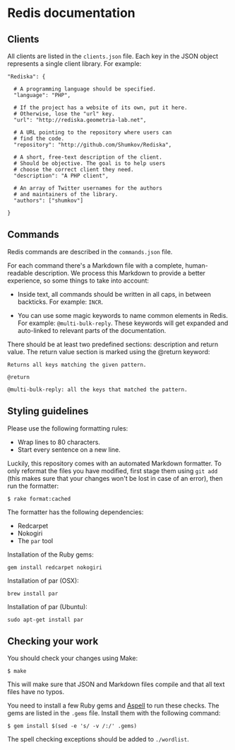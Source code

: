 # Redis documentation

## Clients

All clients are listed in the `clients.json` file.
Each key in the JSON object represents a single client library.
For example:

```
"Rediska": {

  # A programming language should be specified.
  "language": "PHP",

  # If the project has a website of its own, put it here.
  # Otherwise, lose the "url" key.
  "url": "http://rediska.geometria-lab.net",

  # A URL pointing to the repository where users can
  # find the code.
  "repository": "http://github.com/Shumkov/Rediska",

  # A short, free-text description of the client.
  # Should be objective. The goal is to help users
  # choose the correct client they need.
  "description": "A PHP client",

  # An array of Twitter usernames for the authors
  # and maintainers of the library.
  "authors": ["shumkov"]

}
```

## Commands

Redis commands are described in the `commands.json` file.

For each command there's a Markdown file with a complete, human-readable
description.
We process this Markdown to provide a better experience, so some things to take
into account:

*   Inside text, all commands should be written in all caps, in between
    backticks.
    For example: `INCR`.

*   You can use some magic keywords to name common elements in Redis.
    For example: `@multi-bulk-reply`.
    These keywords will get expanded and auto-linked to relevant parts of the
    documentation.

There should be at least two predefined sections: description and return value.
The return value section is marked using the @return keyword:

```
Returns all keys matching the given pattern.

@return

@multi-bulk-reply: all the keys that matched the pattern.
```

## Styling guidelines

Please use the following formatting rules:

* Wrap lines to 80 characters.
* Start every sentence on a new line.

Luckily, this repository comes with an automated Markdown formatter.
To only reformat the files you have modified, first stage them using `git add`
(this makes sure that your changes won't be lost in case of an error), then run
the formatter:

```
$ rake format:cached
```

The formatter has the following dependencies:

* Redcarpet
* Nokogiri
* The `par` tool

Installation of the Ruby gems:

```
gem install redcarpet nokogiri
```

Installation of par (OSX):

```
brew install par
```

Installation of par (Ubuntu):

```
sudo apt-get install par
```

## Checking your work

You should check your changes using Make:

```
$ make
```

This will make sure that JSON and Markdown files compile and that all
text files have no typos.

You need to install a few Ruby gems and [Aspell][aspell] to run these checks.
The gems are listed in the `.gems` file. Install them with the
following command:

```
$ gem install $(sed -e 's/ -v /:/' .gems)
```

The spell checking exceptions should be added to `./wordlist`.

[aspell]: http://aspell.net/
